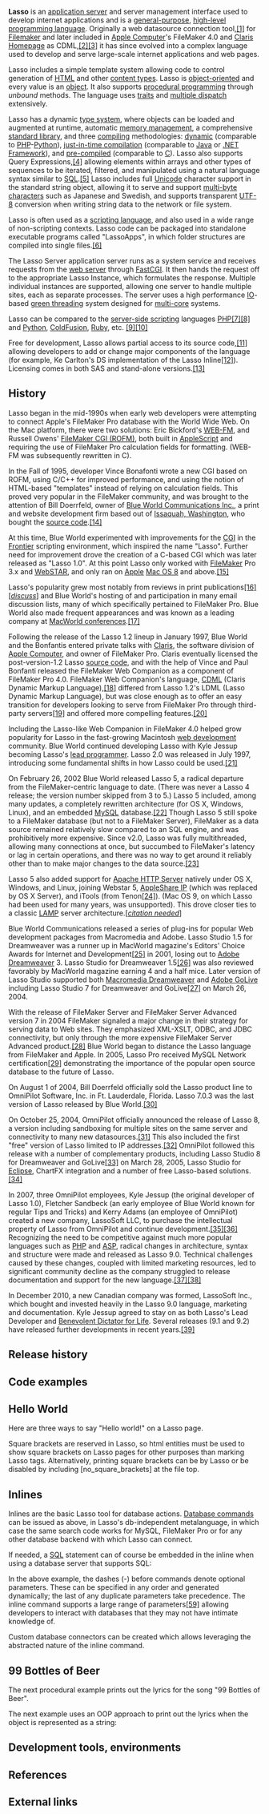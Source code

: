 **Lasso** is an [application server][0] and server management interface used to develop internet applications and is a [general-purpose][1], [high-level programming language][2]. Originally a web datasource connection tool,[\[1\]][3] for [Filemaker][4] and later included in [Apple Computer][5]'s FileMaker 4.0 and [Claris Homepage][6] as CDML,[\[2\]][7][\[3\]][8] it has since evolved into a complex language used to develop and serve large-scale internet applications and web pages.

Lasso includes a simple template system allowing code to control generation of [HTML][9] and other [content types][10]. Lasso is [object-oriented][11] and every value is an [object][12]. It also supports [procedural programming][13] through _unbound_ methods. The language uses [traits][14] and [multiple dispatch][15] extensively.

Lasso has a dynamic [type system][16], where objects can be loaded and augmented at runtime, automatic [memory management][17], a comprehensive [standard library][18], and three [compiling][19] methodologies: [dynamic][20] (comparable to [PHP][21]-[Python][22]), [just-in-time compilation][23] (comparable to [Java][24] or [.NET Framework][25]), and [pre-compiled][19] (comparable to [C][26]). Lasso also supports Query Expressions,[\[4\]][27] allowing elements within arrays and other types of sequences to be iterated, filtered, and manipulated using a natural language syntax similar to [SQL][28].[\[5\]][29] Lasso includes full [Unicode][30] character support in the standard string object, allowing it to serve and support [multi-byte characters][31] such as Japanese and Swedish, and supports transparent [UTF-8][32] conversion when writing string data to the network or file system.

Lasso is often used as a [scripting language][33], and also used in a wide range of non-scripting contexts. Lasso code can be packaged into standalone executable programs called "LassoApps", in which folder structures are compiled into single files.[\[6\]][34]

The Lasso Server application server runs as a system service and receives requests from the [web server][35] through [FastCGI][36]. It then hands the request off to the appropriate Lasso Instance, which formulates the response. Multiple individual instances are supported, allowing one server to handle multiple sites, each as separate processes. The server uses a high performance [IO][37]-based [green threading][38] system designed for [multi-core][39] systems.

Lasso can be compared to the [server-side scripting][40] languages [PHP][21][\[7\]][41][\[8\]][42] and [Python][22], [ColdFusion][43], [Ruby][44], etc. [\[9\]][45][\[10\]][46]

Free for development, Lasso allows partial access to its source code,[\[11\]][47] allowing developers to add or change major components of the language (for example, Ke Carlton's DS implementation of the Lasso Inline[\[12\]][48]). Licensing comes in both SAS and stand-alone versions.[\[13\]][49]

## History

Lasso began in the mid-1990s when early web developers were attempting to connect Apple's FileMaker Pro database with the World Wide Web. On the Mac platform, there were two solutions: Eric Bickford's [WEB-FM][50], and Russell Owens' [FileMaker CGI (ROFM)][51], both built in [AppleScript][52] and requiring the use of FileMaker Pro calculation fields for formatting. (WEB-FM was subsequently rewritten in C).

In the Fall of 1995, developer Vince Bonafonti wrote a new CGI based on ROFM, using C/C++ for improved performance, and using the notion of HTML-based "templates" instead of relying on calculation fields. This proved very popular in the FileMaker community, and was brought to the attention of Bill Doerrfeld, owner of [Blue World Communications Inc.][53], a print and website development firm based out of [Issaquah, Washington][54], who bought the [source code][55].[\[14\]][56]

At this time, Blue World experimented with improvements for the [CGI][57] in the [Frontier][58] scripting environment, which inspired the name "Lasso". Further need for improvement drove the creation of a C-based CGI which was later released as "Lasso 1.0". At this point Lasso only worked with [FileMaker][59] Pro 3.x and [WebSTAR][60], and only ran on [Apple][61] [Mac OS 8][62] and above.[\[15\]][63]

Lasso's popularity grew most notably from reviews in print publications[\[16\]][64]\[_[discuss][65]_\] and Blue World's hosting of and participation in many email discussion lists, many of which specifically pertained to FileMaker Pro. Blue World also made frequent appearances and was known as a leading company at [MacWorld conferences][66].[\[17\]][67]

Following the release of the Lasso 1.2 lineup in January 1997, Blue World and the Bonfantis entered private talks with [Claris][68], the software division of [Apple Computer][5], and owner of FileMaker Pro. Claris eventually licensed the post-version-1.2 Lasso [source code][55], and with the help of Vince and Paul Bonfanti released the FileMaker Web Companion as a component of FileMaker Pro 4.0\. FileMaker Web Companion's language, [CDML][69] (Claris Dynamic Markup Language),[\[18\]][70] differed from Lasso 1.2's LDML (Lasso Dynamic Markup Language), but was close enough as to offer an easy transition for developers looking to serve from FileMaker Pro through third-party servers[\[19\]][71] and offered more compelling features.[\[20\]][72]

Including the Lasso-like Web Companion in FileMaker 4.0 helped grow popularity for Lasso in the fast-growing Macintosh [web development][73] community. Blue World continued developing Lasso with Kyle Jessup becoming Lasso's [lead programmer][74]. Lasso 2.0 was released in July 1997, introducing some fundamental shifts in how Lasso could be used.[\[21\]][75]

On February 26, 2002 Blue World released Lasso 5, a radical departure from the FileMaker-centric language to date. (There was never a Lasso 4 release; the version number skipped from 3 to 5.) Lasso 5 included, among many updates, a completely rewritten architecture (for OS X, Windows, Linux), and an embedded [MySQL][76] database.[\[22\]][77] Though Lasso 5 still spoke to a FileMaker database (but not to a FileMaker Server), FileMaker as a data source remained relatively slow compared to an SQL engine, and was prohibitively more expensive. Since v2.0, Lasso was fully multithreaded, allowing many connections at once, but succumbed to FileMaker's latency or lag in certain operations, and there was no way to get around it reliably other than to make major changes to the data source.[\[23\]][78]

Lasso 5 also added support for [Apache HTTP Server][79] natively under OS X, Windows, and Linux, joining Webstar 5, [AppleShare IP][80] (which was replaced by OS X Server), and iTools (from Tenon[\[24\]][81]). (Mac OS 9, on which Lasso had been used for many years, was unsupported). This drove closer ties to a classic [LAMP][82] server architecture.\[_[citation needed][83]_\]

Blue World Communications released a series of plug-ins for popular Web development packages from Macromedia and Adobe. Lasso Studio 1.5 for Dreamweaver was a runner up in MacWorld magazine's Editors' Choice Awards for Internet and Development[\[25\]][84] in 2001, losing out to [Adobe Dreamweaver][85] 3\. Lasso Studio for Dreamweaver 1.5[\[26\]][86] was also reviewed favorably by MacWorld magazine earning 4 and a half mice. Later version of Lasso Studio supported both [Macromedia Dreamweaver][85] and [Adobe GoLive][87] including Lasso Studio 7 for Dreamweaver and GoLive[\[27\]][88] on March 26, 2004\.

With the release of FileMaker Server and FileMaker Server Advanced version 7 in 2004 FileMaker signaled a major change in their strategy for serving data to Web sites. They emphasized XML-XSLT, ODBC, and JDBC connectivity, but only through the more expensive FileMaker Server Advanced product.[\[28\]][89] Blue World began to distance the Lasso language from FileMaker and Apple. In 2005, Lasso Pro received MySQL Network certification[\[29\]][90] demonstrating the importance of the popular open source database to the future of Lasso.

On August 1 of 2004, Bill Doerrfeld officially sold the Lasso product line to OmniPilot Software, Inc. in Ft. Lauderdale, Florida. Lasso 7.0.3 was the last version of Lasso released by Blue World.[\[30\]][91]

On October 25, 2004, OmniPilot officially announced the release of Lasso 8, a version including sandboxing for multiple sites on the same server and connectivity to many new datasources.[\[31\]][92] This also included the first "free" version of Lasso limited to IP addresses.[\[32\]][93] OmniPilot followed this release with a number of complementary products, including Lasso Studio 8 for Dreamweaver and GoLive[\[33\]][94] on March 28, 2005, Lasso Studio for [Eclipse][95], ChartFX integration and a number of free Lasso-based solutions.[\[34\]][96]

In 2007, three OmniPilot employees, Kyle Jessup (the original developer of Lasso 1.0), Fletcher Sandbeck (an early employee of Blue World known for regular Tips and Tricks) and Kerry Adams (an employee of OmniPilot) created a new company, LassoSoft LLC, to purchase the intellectual property of Lasso from OmniPilot and continue development.[\[35\]][97][\[36\]][98] Recognizing the need to be competitive against much more popular languages such as [PHP][21] and [ASP][99], radical changes in architecture, syntax and structure were made and released as Lasso 9.0\. Technical challenges caused by these changes, coupled with limited marketing resources, led to significant community decline as the company struggled to release documentation and support for the new language.[\[37\]][100][\[38\]][101]

In December 2010, a new Canadian company was formed, LassoSoft Inc., which bought and invested heavily in the Lasso 9.0 language, marketing and documentation. Kyle Jessup agreed to stay on as both Lasso's Lead Developer and [Benevolent Dictator for Life][102]. Several releases (9.1 and 9.2) have released further developments in recent years.[\[39\]][103]

## Release history

## Code examples

## Hello World

Here are three ways to say "Hello world!" on a Lasso page.

Square brackets are reserved in Lasso, so html entities must be used to show square brackets on Lasso pages for other purposes than marking Lasso tags. Alternatively, printing square brackets can be by Lasso or be disabled by including \[no\_square\_brackets\] at the file top.

## Inlines

Inlines are the basic Lasso tool for database actions. [Database commands][104] can be issued as above, in Lasso's db-independent metalanguage, in which case the same search code works for MySQL, FileMaker Pro or for any other database backend with which Lasso can connect.

If needed, a [SQL][28] statement can of course be embedded in the inline when using a database server that supports SQL:

In the above example, the dashes (-) before commands denote optional parameters. These can be specified in any order and generated dynamically; the last of any duplicate parameters take precedence. The inline command supports a large range of parameters[\[59\]][105] allowing developers to interact with databases that they may not have intimate knowledge of.

Custom database connectors can be created which allows leveraging the abstracted nature of the inline command.

## 99 Bottles of Beer

The next procedural example prints out the lyrics for the song "99 Bottles of Beer".

The next example uses an OOP approach to print out the lyrics when the object is represented as a string:

## Development tools, environments

## References

## External links

[0]: /wiki/Application_server "Application server"
[1]: /wiki/General-purpose_programming_language "General-purpose programming language"
[2]: /wiki/High-level_programming_language "High-level programming language"
[3]: #cite_note-1
[4]: /wiki/Filemaker "Filemaker"
[5]: /wiki/Apple_Computer "Apple Computer"
[6]: /wiki/Claris_Homepage "Claris Homepage"
[7]: #cite_note-2
[8]: #cite_note-3
[9]: /wiki/HTML "HTML"
[10]: /wiki/Internet_media_type "Internet media type"
[11]: /wiki/Object-oriented "Object-oriented"
[12]: /wiki/Object_(computer_science) "Object (computer science)"
[13]: /wiki/Procedural_programming "Procedural programming"
[14]: /wiki/Trait_(computer_programming) "Trait (computer programming)"
[15]: /wiki/Multiple_dispatch "Multiple dispatch"
[16]: /wiki/Type_system "Type system"
[17]: /wiki/Memory_management "Memory management"
[18]: /wiki/Standard_library "Standard library"
[19]: /wiki/Compiler "Compiler"
[20]: /wiki/Dynamic_compilation "Dynamic compilation"
[21]: /wiki/PHP "PHP"
[22]: /wiki/Python_(programming_language) "Python (programming language)"
[23]: /wiki/Just-in-time_compilation "Just-in-time compilation"
[24]: /wiki/Java_(programming_language) "Java (programming language)"
[25]: /wiki/.NET_Framework ".NET Framework"
[26]: /wiki/C_(programming_language) "C (programming language)"
[27]: #cite_note-4
[28]: /wiki/SQL "SQL"
[29]: #cite_note-5
[30]: /wiki/Unicode "Unicode"
[31]: /wiki/Variable-width_encoding "Variable-width encoding"
[32]: /wiki/UTF-8 "UTF-8"
[33]: /wiki/Scripting_language "Scripting language"
[34]: #cite_note-6
[35]: /wiki/Webserver "Webserver"
[36]: /wiki/FastCGI "FastCGI"
[37]: /wiki/Input/output "Input/output"
[38]: /wiki/Green_threads "Green threads"
[39]: /wiki/Multi-core_processor "Multi-core processor"
[40]: /wiki/Server-side_scripting "Server-side scripting"
[41]: #cite_note-7
[42]: #cite_note-8
[43]: /wiki/ColdFusion_Markup_Language "ColdFusion Markup Language"
[44]: /wiki/Ruby_programming_language "Ruby programming language"
[45]: #cite_note-9
[46]: #cite_note-10
[47]: #cite_note-11
[48]: #cite_note-12
[49]: #cite_note-13
[50]: http://webfm.com/webfm.html
[51]: http://www.astro.washington.edu/owen/ROFM_CGI.html
[52]: /wiki/AppleScript "AppleScript"
[53]: https://web.archive.org/web/20030605131907/http://www.blueworld.com/blueworld/
[54]: /wiki/Issaquah,_Washington "Issaquah, Washington"
[55]: /wiki/Source_code "Source code"
[56]: #cite_note-14
[57]: /wiki/Common_Gateway_Interface "Common Gateway Interface"
[58]: /wiki/UserLand_Software "UserLand Software"
[59]: /wiki/FileMaker "FileMaker"
[60]: /wiki/WebSTAR "WebSTAR"
[61]: /wiki/Apple_Inc. "Apple Inc."
[62]: /wiki/Mac_OS_8 "Mac OS 8"
[63]: #cite_note-15
[64]: #cite_note-16
[65]: /wiki/Talk:Lasso_(programming_language)#Notability "Talk:Lasso (programming language)"
[66]: /wiki/Macworld/iWorld "Macworld/iWorld"
[67]: #cite_note-17
[68]: /wiki/Claris "Claris"
[69]: /wiki/CDML "CDML"
[70]: #cite_note-18
[71]: #cite_note-19
[72]: #cite_note-20
[73]: /wiki/Web_development "Web development"
[74]: /wiki/Lead_programmer "Lead programmer"
[75]: #cite_note-21
[76]: /wiki/MySQL "MySQL"
[77]: #cite_note-22
[78]: #cite_note-23
[79]: /wiki/Apache_HTTP_Server "Apache HTTP Server"
[80]: /wiki/AppleShare_IP "AppleShare IP"
[81]: #cite_note-24
[82]: /wiki/LAMP_(software_bundle) "LAMP (software bundle)"
[83]: /wiki/Wikipedia:Citation_needed "Wikipedia:Citation needed"
[84]: #cite_note-25
[85]: /wiki/Adobe_Dreamweaver "Adobe Dreamweaver"
[86]: #cite_note-26
[87]: /wiki/Adobe_GoLive "Adobe GoLive"
[88]: #cite_note-27
[89]: #cite_note-28
[90]: #cite_note-29
[91]: #cite_note-30
[92]: #cite_note-31
[93]: #cite_note-32
[94]: #cite_note-33
[95]: /wiki/Eclipse_(software) "Eclipse (software)"
[96]: #cite_note-34
[97]: #cite_note-35
[98]: #cite_note-36
[99]: /wiki/Active_Server_Pages "Active Server Pages"
[100]: #cite_note-37
[101]: #cite_note-38
[102]: /wiki/Benevolent_Dictator_for_Life "Benevolent Dictator for Life"
[103]: #cite_note-39
[104]: http://www.lassosoft.com/lassoDocs/languageReference/obj/inline
[105]: #cite_note-59